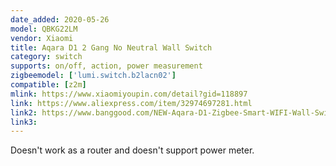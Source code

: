 ```yaml
---
date_added: 2020-05-26
model: QBKG22LM
vendor: Xiaomi
title: Aqara D1 2 Gang No Neutral Wall Switch 
category: switch
supports: on/off, action, power measurement
zigbeemodel: ['lumi.switch.b2lacn02']
compatible: [z2m]
mlink: https://www.xiaomiyoupin.com/detail?gid=118897
link: https://www.aliexpress.com/item/32974697281.html
link2: https://www.banggood.com/NEW-Aqara-D1-Zigbee-Smart-WIFI-Wall-Switch-1-or-2-or-3-Gang-LIVE-or-NEUTRAL-LINE-Xiaomi-Mijia-APP-Remote-Controller-p-1644324.html
link3: 
---
```


Doesn't work as a router and doesn't support power meter.
